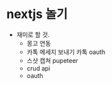 # nextjs 놀기
- 재미로 할 것.
    - 몽고 연동
    - 카톡 메세지 보내기 카톡 oauth
    - 스샷 캡쳐 pupeteer
    - crud api
    - oauth